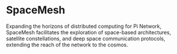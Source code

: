 # SpaceMesh
Expanding the horizons of distributed computing for Pi Network, SpaceMesh facilitates the exploration of space-based architectures, satellite constellations, and deep space communication protocols, extending the reach of the network to the cosmos.
